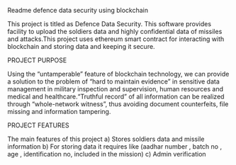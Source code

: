Readme
defence data security using blockchain

This project is titled as Defence Data Security. This software provides facility to upload the soldiers data and highly confidential data of missiles and attacks.This project uses ethereum smart contract for interacting with blockchain and storing data and keeping it secure. 

PROJECT PURPOSE

Using the “untamperable” feature of blockchain technology, we can provide a solution to the
problem of “hard to maintain evidence” in sensitive data management in military inspection and
supervision, human resources and medical and healthcare.“Truthful record” of all information can
be realized through “whole-network witness”, thus avoiding document counterfeits, file missing
and information tampering.

PROJECT FEATURES

The main features of this project
a) Stores soldiers data and missile information
b) For storing data it requires like (aadhar number , batch no , age , identification no, included in
the mission)
c) Admin verification